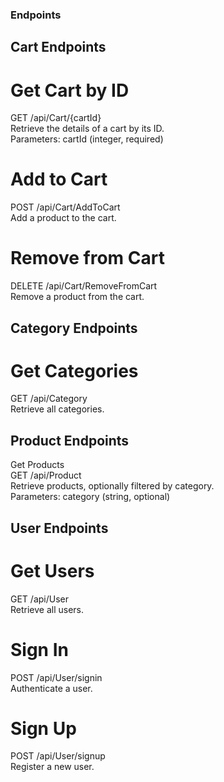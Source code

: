 ### Endpoints

## Cart Endpoints
# Get Cart by ID
GET /api/Cart/{cartId}<br>
Retrieve the details of a cart by its ID.<br>
Parameters: cartId (integer, required)<br>
# Add to Cart
POST /api/Cart/AddToCart<br>
Add a product to the cart.<br>
# Remove from Cart
DELETE /api/Cart/RemoveFromCart<br>
Remove a product from the cart.<br>
## Category Endpoints
# Get Categories
GET /api/Category<br>
Retrieve all categories.<br>
## Product Endpoints
Get Products<br>
GET /api/Product<br>
Retrieve products, optionally filtered by category.<br>
Parameters: category (string, optional)<br>

## User Endpoints
# Get Users
GET /api/User<br>
Retrieve all users.<br>

# Sign In
POST /api/User/signin<br>
Authenticate a user.<br>

# Sign Up
POST /api/User/signup <br>
Register a new user.<br>
